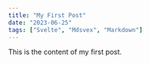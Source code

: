 ```yaml
---
title: "My First Post"
date: "2023-06-25"
tags: ["Svelte", "Mdsvex", "Markdown"]
---
```


This is the content of my first post.
